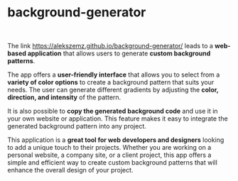 # background-generator
<br/>
<p>The link <a href="https://alekszemz.github.io/background-generator/">https://alekszemz.github.io/background-generator/</a> leads to a <strong>web-based application</strong> that allows users to generate <strong>custom background patterns</strong>.</p>
<p>The app offers a <strong>user-friendly interface</strong> that allows you to select from a <strong>variety of color options</strong> to create a background pattern that suits your needs. The user can generate different gradients by adjusting the <strong>color, direction, and intensity</strong> of the pattern. </p>
<p>It is also possible to <strong>copy the generated background code</strong> and use it in your own website or application. This feature makes it easy to integrate the generated background pattern into any project. </p>
<p>This application is a <strong>great tool for web developers and designers</strong> looking to add a unique touch to their projects. Whether you are working on a personal website, a company site, or a client project, this app offers a simple and efficient way to create custom background patterns that will enhance the overall design of your project.</p>
